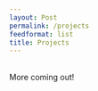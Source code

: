 ```yaml
---
layout: Post
permalink: /projects
feedformat: list
title: Projects
---
```


\
More coming out!
<!-- feedformat: row -->
